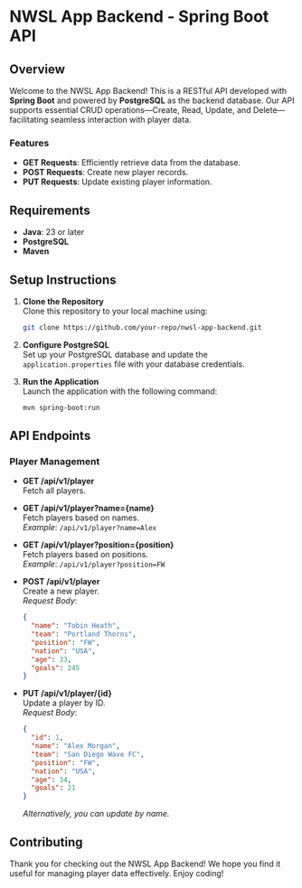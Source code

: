 # NWSL App Backend - Spring Boot API

## Overview

Welcome to the NWSL App Backend! This is a RESTful API developed with **Spring Boot** and powered by **PostgreSQL** as the backend database. Our API supports essential CRUD operations—Create, Read, Update, and Delete—facilitating seamless interaction with player data.

### Features

- **GET Requests**: Efficiently retrieve data from the database.
- **POST Requests**: Create new player records.
- **PUT Requests**: Update existing player information.

## Requirements

- **Java**: 23 or later
- **PostgreSQL**
- **Maven**

## Setup Instructions

1. **Clone the Repository**  
   Clone this repository to your local machine using:
   ```bash
   git clone https://github.com/your-repo/nwsl-app-backend.git
   ```

2. **Configure PostgreSQL**  
   Set up your PostgreSQL database and update the `application.properties` file with your database credentials.

3. **Run the Application**  
   Launch the application with the following command:
   ```bash
   mvn spring-boot:run
   ```

## API Endpoints

### Player Management

- **GET /api/v1/player**  
  Fetch all players.
  
- **GET /api/v1/player?name={name}**  
  Fetch players based on names.  
  *Example*: `/api/v1/player?name=Alex`

- **GET /api/v1/player?position={position}**  
  Fetch players based on positions.  
  *Example*: `/api/v1/player?position=FW`

- **POST /api/v1/player**  
  Create a new player.  
  *Request Body*:
  ```json
  {
    "name": "Tobin Heath",
    "team": "Portland Thorns",
    "position": "FW",
    "nation": "USA",
    "age": 33,
    "goals": 245
  }
  ```

- **PUT /api/v1/player/{id}**  
  Update a player by ID.  
  *Request Body*:
  ```json
  {
    "id": 1,
    "name": "Alex Morgan",
    "team": "San Diego Wave FC",
    "position": "FW",
    "nation": "USA",
    "age": 34,
    "goals": 21
  }
  ```
  
  *Alternatively, you can update by name.*

## Contributing 

Thank you for checking out the NWSL App Backend! We hope you find it useful for managing player data effectively. Enjoy coding!
